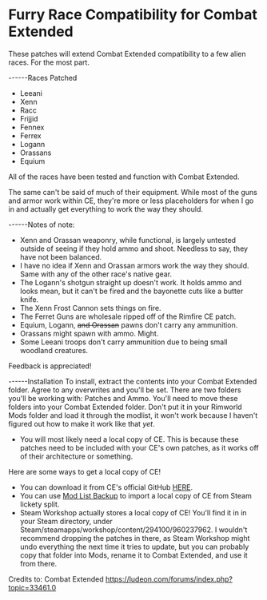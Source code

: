 # Furry Race Compatibility for Combat Extended

These patches will extend Combat Extended compatibility to a few alien races. For the most part.

------Races Patched
- Leeani
- Xenn
- Racc
- Frijjid
- Fennex
- Ferrex
- Logann
- Orassans
- Equium

All of the races have been tested and function with Combat Extended.

The same can't be said of much of their equipment. While most of the guns and armor work within CE, they're more or less placeholders for when I go in and actually get everything to work the way they should.

------Notes of note:
- Xenn and Orassan weaponry, while functional, is largely untested outside of seeing if they hold ammo and shoot. Needless to say, they have not been balanced.
- I have no idea if Xenn and Orassan armors work the way they should. Same with any of the other race's native gear.
- The Logann's shotgun straight up doesn't work. It holds ammo and looks mean, but it can't be fired and the bayonette cuts like a butter knife.
- The Xenn Frost Cannon sets things on fire.
- The Ferret Guns are wholesale ripped off of the Rimfire CE patch.
- Equium, Logann, ~~and Orassan~~ pawns don't carry any ammunition.
- Orassans might spawn with ammo. Might.
- Some Leeani troops don't carry ammunition due to being small woodland creatures.

Feedback is appreciated!

------Installation
To install, extract the contents into your Combat Extended folder. Agree to any overwrites and you'll be set.
There are two folders you'll be working with: Patches and Ammo. You'll need to move these folders into your Combat Extended folder. 
Don't put it in your Rimworld Mods folder and load it through the modlist, it won't work because I haven't figured out how to make it work like that _yet_. 
- You will most likely need a local copy of CE. This is because these patches need to be included with your CE's own patches, as it works off of their architecture or something.

Here are some ways to get a local copy of CE!

- You can download it from CE's official GitHub [HERE](https://github.com/NoImageAvailable/CombatExtended/releases).
- You can use [Mod List Backup](https://ludeon.com/forums/index.php?topic=29420.0) to import a local copy of CE from Steam lickety split.
- Steam Workshop actually stores a local copy of CE! You'll find it in in your Steam directory, under Steam/steamapps/workshop/content/294100/960237962. I wouldn't recommend dropping the patches in there, as Steam Workshop might undo everything the next time it tries to update, but you can probably copy that folder into Mods, rename it to Combat Extended, and use it from there.

Credits to:
Combat Extended https://ludeon.com/forums/index.php?topic=33461.0